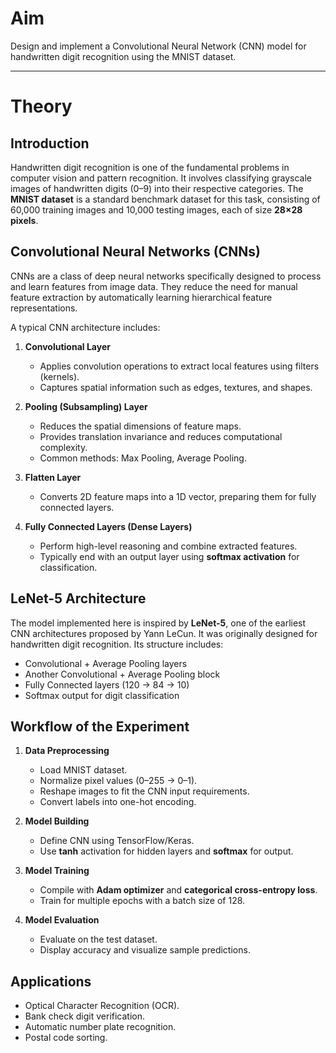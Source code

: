 # Aim  
Design and implement a Convolutional Neural Network (CNN) model for handwritten digit recognition using the MNIST dataset.

---

# Theory  

## Introduction  
Handwritten digit recognition is one of the fundamental problems in computer vision and pattern recognition. It involves classifying grayscale images of handwritten digits (0–9) into their respective categories. The **MNIST dataset** is a standard benchmark dataset for this task, consisting of 60,000 training images and 10,000 testing images, each of size **28×28 pixels**.

## Convolutional Neural Networks (CNNs)  
CNNs are a class of deep neural networks specifically designed to process and learn features from image data. They reduce the need for manual feature extraction by automatically learning hierarchical feature representations.  

A typical CNN architecture includes:

1. **Convolutional Layer**  
   - Applies convolution operations to extract local features using filters (kernels).  
   - Captures spatial information such as edges, textures, and shapes.  

2. **Pooling (Subsampling) Layer**  
   - Reduces the spatial dimensions of feature maps.  
   - Provides translation invariance and reduces computational complexity.  
   - Common methods: Max Pooling, Average Pooling.  

3. **Flatten Layer**  
   - Converts 2D feature maps into a 1D vector, preparing them for fully connected layers.  

4. **Fully Connected Layers (Dense Layers)**  
   - Perform high-level reasoning and combine extracted features.  
   - Typically end with an output layer using **softmax activation** for classification.  

## LeNet-5 Architecture  
The model implemented here is inspired by **LeNet-5**, one of the earliest CNN architectures proposed by Yann LeCun. It was originally designed for handwritten digit recognition. Its structure includes:  

- Convolutional + Average Pooling layers  
- Another Convolutional + Average Pooling block  
- Fully Connected layers (120 → 84 → 10)  
- Softmax output for digit classification  

## Workflow of the Experiment  
1. **Data Preprocessing**  
   - Load MNIST dataset.  
   - Normalize pixel values (0–255 → 0–1).  
   - Reshape images to fit the CNN input requirements.  
   - Convert labels into one-hot encoding.  

2. **Model Building**  
   - Define CNN using TensorFlow/Keras.  
   - Use **tanh** activation for hidden layers and **softmax** for output.  

3. **Model Training**  
   - Compile with **Adam optimizer** and **categorical cross-entropy loss**.  
   - Train for multiple epochs with a batch size of 128.  

4. **Model Evaluation**  
   - Evaluate on the test dataset.  
   - Display accuracy and visualize sample predictions.  

## Applications  
- Optical Character Recognition (OCR).  
- Bank check digit verification.  
- Automatic number plate recognition.  
- Postal code sorting.  
